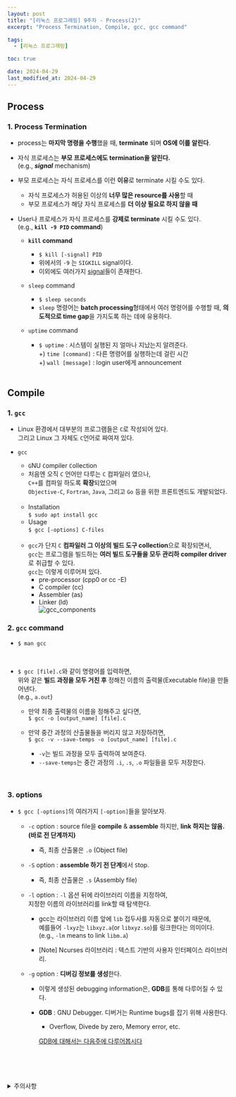 ```yaml
---
layout: post
title: "[리눅스 프로그래밍] 9주차 - Process(2)"
excerpt: "Process Termination, Compile, gcc, gcc command"

tags:
  - [리눅스 프로그래밍]

toc: true

date: 2024-04-29
last_modified_at: 2024-04-29
---
```

## Process
### 1. Process Termination
- process는 **마지막 명령을 수행**했을 때, **terminate** 되며 **OS에 이를 알린다**.  

- 자식 프로세스는 **부모 프로세스에도 termination을 알린다.**  
(e.g., ***signal*** mechanism)

- 부모 프로세스는 자식 프로세스를 이런 **이유**로 terminate 시킬 수도 있다.  
  - 자식 프로세스가 허용된 이상의 **너무 많은 resource를 사용**할 때
  - 부모 프로세스가 해당 자식 프로세스를 **더 이상 필요로 하지 않을 때**  

- User나 프로세스가 자식 프로세스를 **강제로 terminate** 시킬 수도 있다.  
(e.g., **`kill -9 PID` command**)

  - **`kill` command**
    - `$ kill [-signal] PID`
    - 위에서의 `-9` 는 `SIGKILL` signal이다.  
    - 이외에도 여러가지 [signal][def2]들이 존재한다.  

  - `sleep` command
    - `$ sleep seconds`
    - `sleep` 명령어는 **batch processing**형태에서 여러 명령어를 수행할 때, **의도적으로 time gap**을 가지도록 하는 데에 유용하다.  

  - `uptime` command
    - `$ uptime` : 시스템이 실행된 지 얼마나 지났는지 알려준다.  
    +) `time [command]` : 다른 명령어를 실행하는데 걸린 시간  
    +) `wall [message]` : login user에게 announcement  

    <br>

## Compile
### 1. `gcc`
- Linux 환경에서 대부분의 프로그램들은 `C`로 작성되어 있다.  
그리고 Linux 그 자체도 `C`언어로 짜여져 있다.  

- `gcc`
  - `G`NU `C`ompiler `C`ollection
  - 처음엔 오직 `C` 언어만 다루는 `C` 컴파일러 였으나,  
  `C++`를 컴파일 하도록 **확장**되었으며  
  `Objective-C`, `Fortran`, `Java`, 그리고 `Go` 등을 위한 프론트엔드도 개발되었다.  
  <br>

  - Installation  
  `$ sudo apt install gcc`  
  - Usage  
  `$ gcc [-options] C-files`  
  <br>

  - `gcc`가 단지 `C` **컴파일러 그 이상의 빌드 도구 collection**으로 확장되면서,  
  `gcc`는 프로그램을 빌드하는 **여러 빌드 도구들을 모두 관리하 compiler driver**로 취급할 수 있다.  
  `gcc`는 이렇게 이루어져 있다.  
    - pre-processor (cpp0 or cc -E)
    - C compiler (cc)
    - Assembler (as)
    - Linker (ld)  
    ![gcc_components][def]

### 2. `gcc` command
- `$ man gcc`  
<br>

- `$ gcc [file].c`와 같이 명령어를 입력하면,  
위와 같은 **빌드 과정을 모두 거친 후** 정해진 이름의 출력물(Executable file)을 만들어낸다.  
(e.g., `a.out`)

  - 만약 최종 출력물의 이름을 정해주고 싶다면,  
  `$ gcc -o [output_name] [file].c`  

  - 만약 중간 과정의 산출물들을 버리지 않고 저장하려면,  
  `$ gcc -v --save-temps -o [output_name] [file].c`
    - `-v`는 빌드 과정을 모두 출력하여 보여준다.  
    - `--save-temps`는 중간 과정의 `.i`, `.s`, `.o` 파일들을 모두 저장한다.  

<br>

### 3. options
- `$ gcc [-options]`의 여러가지 `[-option]`들을 알아보자.  

  - `-c` option : source file을 **compile** & **assemble** 하지만, **link 하지는 않음. (바로 전 단계까지)**  
    - 즉, 최종 산출물은 `.o` (Object file)

  - `-S` option : **assemble 하기 전 단계**에서 `S`top.  
    - 즉, 최종 산출물은 `.s` (Assembly file)  

  - `-l` option : `-l` 옵션 뒤에 라이브러리 이름을 지정하여,  
  지정한 이름의 라이브러리를 link할 때 탐색한다.  
    - gcc는 라이브러리 이름 앞에 `lib` 접두사를 자동으로 붙이기 때문에,  
    예를들어 `-lxyz`는 `libxyz.a`(or `libxyz.so`)를 링크한다는 의미이다.  
    (e.g., `-lm` means to link `libm.a`)  

    - [Note] Ncurses 라이브러리 : 텍스트 기반의 사용자 인터페이스 라이브러리.  

  - `-g` option : **디버깅 정보를 생성**한다.  
    - 이렇게 생성된 debugging information은, **GDB**를 통해 다루어질 수 있다.  
    - **GDB** : GNU Debugger. 디버거는 Runtime bugs를 잡기 위해 사용한다.  
      - Overflow, Divede by zero, Memory error, etc.  

      [GDB에 대해서는 다음주에 다루어봅시다](https://orbit3230.github.io/2024/05/06/LP_week9/)

<br>
<br>
<br>
<br>
<details>
<summary>주의사항</summary>
<div markdown="1">  

이 포스팅은 강원대학교 송원준 교수님의 리눅스 프로그래밍 수업을 들으며 내용을 정리 한 것입니다.  
수업 내용에 대한 저작권은 교수님께 있으니,  
다른 곳으로의 무분별한 내용 복사를 자제해 주세요.  

</div>
</details>

[def]: https://i.imgur.com/4MsLXzm.png
[def2]: https://orbit3230.github.io/2024/06/03/LP_week14/#signal